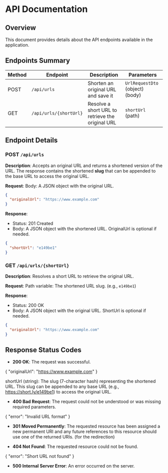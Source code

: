 # API Documentation

## Overview

This document provides details about the API endpoints available in the application.

## Endpoints Summary

| Method | Endpoint               | Description                                      | Parameters                      |
|--------|------------------------|--------------------------------------------------|---------------------------------|
| POST   | `/api/urls`            | Shorten an original URL and save it              | `UrlRequestDto` (object) (body) |
| GET    | `/api/urls/{shortUrl}` | Resolve a short URL to retrieve the original URL | `shortUrl` (path)               |

## Endpoint Details

### POST `/api/urls`

**Description**: Accepts an original URL and returns a shortened version of the URL. The response contains the shortened **slug** that can be appended to the base URL to access the original URL.

**Request**:  Body: A JSON object with the original URL.

```json
{
  "originalUrl": "https://www.example.com"
}
```

**Response**:

- Status: 201 Created
- Body: A JSON object with the shortened URL. OriginalUrl is optional if needed.

```json
{
  "shortUrl": "e149be1"
}
```

### GET `/api/urls/{shortUrl}`

**Description**: Resolves a short URL to retrieve the original URL.

**Request**: Path variable: The shortened URL slug. (e.g., `e149be1`)

**Response**:

- Status: 200 OK
- Body: A JSON object with the original URL. ShortUrl is optional if needed.

```json
{
  "originalUrl": "https://www.example.com"
}
```

## Response Status Codes

- **200 OK**: The request was successful.

{
  "originalUrl": "https://www.example.com"
}

shortUrl (string): The slug (7-character hash) representing the shortened URL. This slug can be appended to any base URL (e.g., https://short.ly/e149be1) to access the original URL.

- **400 Bad Request**: The request could not be understood or was missing required parameters.

{
  "error": "Invalid URL format"
}

- **301 Moved Permanently**: The requested resource has been assigned a new permanent URI and any future references to this resource should use one of the returned URIs. (for the redirection)

- **404 Not Found**: The requested resource could not be found.

{
  "error": "Short URL not found"
}

- **500 Internal Server Error**: An error occurred on the server.
